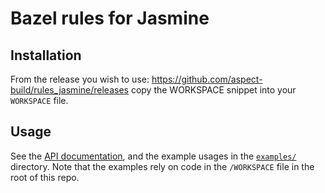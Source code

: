 # Bazel rules for Jasmine

## Installation

From the release you wish to use:
<https://github.com/aspect-build/rules_jasmine/releases>
copy the WORKSPACE snippet into your `WORKSPACE` file.

## Usage
See the [API documentation](./docs/rules), and the example usages in the [`examples/`](https://github.com/aspect-build/rules_jasmine/tree/main/examples/) directory.
Note that the examples rely on code in the `/WORKSPACE` file in the root of this repo.
